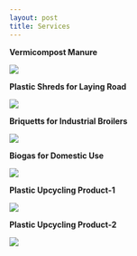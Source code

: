 ```yaml
---
layout: post
title: Services
---
```


**Vermicompost Manure**

<a href='https://photos.google.com/share/AF1QipNQD2K7cIvs_RuB2sYYkb0ugarMN2iZlwjQa5YSgm-Lq1Esv_U5LSaYhck_xTeNug?key=ZXR5Ty1pNlBwUngxUy1CTkVldllIdThESloxTlFB&source=ctrlq.org'><img src='https://lh3.googleusercontent.com/V_zzgvP2A5fVRDtCTGnCK48cCoDhgvdxEUQPwWw8FCmomz9o_ltTHlq_AS3n-mVS4DJ7Jo8cVWbsZprrLM1LPUOBgJLhovwJRmT58D2Y_OfJCsAtBH6hTJubtz6t-GNG3H6D1Q' /></a>

**Plastic Shreds for Laying Road**

<a href='https://photos.google.com/share/AF1QipPKYM7sLopJ8qxwqAIxsPp8CpR_yFp5ls1v751mFIOnaM9qIkCUDX2RWYN54qAbbQ?key=enBQOURQNzZjWkNoRnlJdjBUYUt6eVB3Q0t3Y1h3&source=ctrlq.org'><img src='https://lh3.googleusercontent.com/k4E-PEM_EOt71Q7TtCLUa-gRiUQ22ZcIRZUlERNeSL6EP70bvP_OR5E1-FuqY8TD0J_5CR2Wv0a4mHaclC8cEtL6E98mERe8nj8C8W5fki3ZzTjPEmpqug2S5O_1F4MuFiKJvg' /></a>

**Briquetts for Industrial Broilers** 

<a href='https://photos.google.com/share/AF1QipOAiAlfHAmPIe-XADLWREGuvCY8ORmLC2WDyXHfOH2ISTr0fIeSg2mgZyiH0XKt8g?key=elpKQ3h3MDJrb3pHVUNja3dDRW5xb1RjZkZMeDB3&source=ctrlq.org'><img src='https://lh3.googleusercontent.com/4RzyI1aENT-q4lxvJkSMyc9Ig8yFxF3k2WPssU-Z2VyjK87kuLW5bbPuEaT4T5tJonfzBwDNHSGmKPE2NsS2IUQeON_C0X3JRUGATOEbnKhHJRY8P4QiiT4nh1IJ63vzrDkFGA' /></a>

**Biogas for Domestic Use** 

<a href='https://photos.google.com/share/AF1QipPa4_zrH88aXXQNtTNwjDRPRfk3hxynTsezNX2ve3f8DUABfv5yhwLSiofrM8bhgw?key=Y0NxRDVYMGh3NnpZdTNSaF9aSzRpSUJNdDlIUWRn&source=ctrlq.org'><img src='https://lh3.googleusercontent.com/NHUiivNDTsnrIO5nYqln2lrsb_Fywnb_Z08HC8von44XJs6QvixYERZ36FLwSx9zTfG2TAViR3ut0FakoptDWkwokzfO1wuemhgsl2uOyh1llhgWYwKKAPFvySmmWogB8jzFrw' /></a>

**Plastic Upcycling Product-1**

<a href='https://photos.google.com/share/AF1QipPBXxyObQwofsfF2v23yzqCtsDj79rdwVlK4xM83sddN1-k4wz1GNzPKlK5BZpbYA?key=N0FNZTVBLXc0VTFUcTBHbm9vajJnbjlGYVFEa0l3&source=ctrlq.org'><img src='https://lh3.googleusercontent.com/jdoTD06bghqD0z8jI2ljKWaUZMamyLk2YQYOyr3Qmn6ZF3AxKMlAs0HL3Kgumxch3nBHdhv00OLoLs6xz1nGeCgiVFh4WgHQ6iBM8r0nZwYIfikSP4hi9em_cZKuYyXSj72zsA' /></a>

**Plastic Upcycling Product-2** 

<a href='https://photos.google.com/share/AF1QipPv3w8Bpld869LNVD9qVP6Qnnie6lI_ERirI2zfRjYiPY1kvc1ZS7C2zOOANZCUDw?key=VUswUDlNaDNMZGRfZngyWmFDOXFnckNIRDhCR3RR&source=ctrlq.org'><img src='https://lh3.googleusercontent.com/1yYsSgcmEXGuag4j2V2H8ew96rAFvE0_TRs2e9gb8djIdjGeQVHGv174R7g9oiKXzx7cv7vvVm16wsp0wrVu5wbzqN291kWgsalp_V1y0mj1y-L77wViSsn0jiFQrISGKzkqpQ' /></a>
